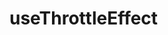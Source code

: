 <!--
 * @Author: HfWang
 * @Date: 2023-06-12 09:54:36
 * @LastEditors: HfWang
 * @LastEditTime: 2023-06-12 09:55:09
 * @FilePath: \code\hooks-analysis\hooks\ahooks\2-03-useThrottleEffect.md
-->
# useThrottleEffect
